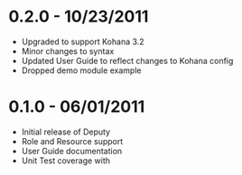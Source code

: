 # 0.2.0 - 10/23/2011

- Upgraded to support Kohana 3.2
- Minor changes to syntax
- Updated User Guide to reflect changes to Kohana config
- Dropped demo module example

# 0.1.0 - 06/01/2011

- Initial release of Deputy
- Role and Resource support
- User Guide documentation
- Unit Test coverage with